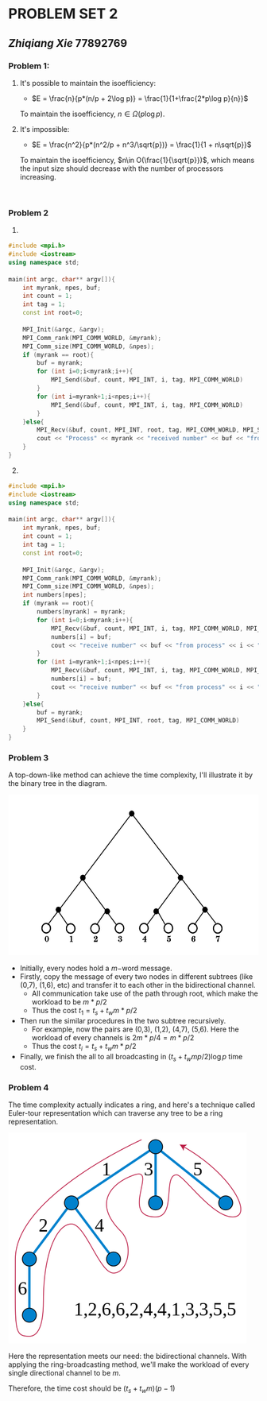 # PROBLEM SET 2

## _Zhiqiang Xie_ 77892769

### Problem 1:

1. It's possible to maintain the isoefficiency:

   - $E = \frac{n}{p*(n/p + 2\log p)} = \frac{1}{1+\frac{2*p\log p}{n}}$

   To maintain the isoefficiency, $n\in \Omega(p\log p)$.

2. It's impossible:

   - $E = \frac{n^2}{p*(n^2/p + n^3/\sqrt{p})} = \frac{1}{1 + n\sqrt{p}}$

   To maintain the isoefficiency, $n\in O(\frac{1}{\sqrt{p}})$, which means the input size should decrease with the number of processors increasing.

   ​

### Problem 2

1. ​

```c++
#include <mpi.h>
#include <iostream>
using namespace std;

main(int argc, char** argv[]){
    int myrank, npes, buf;
    int count = 1;
    int tag = 1;
    const int root=0;
    
    MPI_Init(&argc, &argv);
    MPI_Comm_rank(MPI_COMM_WORLD, &myrank);
    MPI_Comm_size(MPI_COMM_WORLD, &npes);
    if (myrank == root){
        buf = myrank;
        for (int i=0;i<myrank;i++){
            MPI_Send(&buf, count, MPI_INT, i, tag, MPI_COMM_WORLD)
        }
        for (int i=myrank+1;i<npes;i++){
            MPI_Send(&buf, count, MPI_INT, i, tag, MPI_COMM_WORLD)
        }
    }else{
        MPI_Recv(&buf, count, MPI_INT, root, tag, MPI_COMM_WORLD, MPI_STATUS_IGNORE);
        cout << "Process" << myrank << "received number" << buf << "from root\n";
    }
}
```

2. ​

```c++
#include <mpi.h>
#include <iostream>
using namespace std;

main(int argc, char** argv[]){
	int myrank, npes, buf;
    int count = 1;
    int tag = 1;
    const int root=0;
    
    MPI_Init(&argc, &argv);
    MPI_Comm_rank(MPI_COMM_WORLD, &myrank);
    MPI_Comm_size(MPI_COMM_WORLD, &npes);
    int numbers[npes];
    if (myrank == root){
        numbers[myrank] = myrank;
        for (int i=0;i<myrank;i++){
            MPI_Recv(&buf, count, MPI_INT, i, tag, MPI_COMM_WORLD, MPI_STATUS_IGNORE);
            numbers[i] = buf;
            cout << "receive number" << buf << "from process" << i << "\n";
        }
        for (int i=myrank+1;i<npes;i++){
            MPI_Recv(&buf, count, MPI_INT, i, tag, MPI_COMM_WORLD, MPI_STATUS_IGNORE);
            numbers[i] = buf;
            cout << "receive number" << buf << "from process" << i << "\n";
        }
    }else{
        buf = myrank;
        MPI_Send(&buf, count, MPI_INT, root, tag, MPI_COMM_WORLD)
    }
}
```



### Problem 3

A top-down-like method can achieve the time complexity, I'll illustrate it by the binary tree in the diagram.

![](https://github.com/xiezhq-hermann/Parallel-problem-set-solution/blob/master/materials/tree_broadcasting.png?raw=true)

- Initially, every nodes hold a $m-$word message.
- Firstly, copy the message of every two nodes in different subtrees (like (0,7), (1,6), etc) and transfer it to each other in the bidirectional channel.
  - All communication take use of the path through root, which make the workload to be $m*p/2$
  - Thus the cost $t_1 = t_s + t_w m*p/2$
- Then run the similar procedures in the two subtree recursively.
  - For example, now the pairs are (0,3), (1,2), (4,7), (5,6). Here the workload of every channels is $2m*p/4 = m*p/2$
  - Thus the cost $t_i = t_s + t_w m*p/2$
- Finally, we finish the all to all broadcasting in $(t_s+t_wmp/2)\log p$ time cost.



### Problem 4

The time complexity actually indicates a ring, and here's a technique called Euler-tour representation which can traverse any tree to be a ring representation.

![](https://github.com/xiezhq-hermann/Parallel-problem-set-solution/blob/master/materials/Euler_tour.png?raw=true)



Here the representation meets our need: the bidirectional channels. With applying the ring-broadcasting method, we'll make the workload of every single directional channel to be $m$.

Therefore, the time cost should be $(t_s+t_w m)(p-1)$
